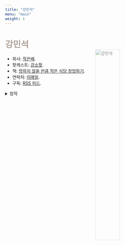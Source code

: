 ```yaml
---
title: "강민석"
menu: "main"
weight: 1
---
```


<style>
img{
opacity:0.5;
transition: 1s ease;
float: right;
width: 40%;
margin: 0 0.5em;
margin-top: -20px;
}

img:hover{
opacity:1;
transition: 1s ease;
}

h1 {
    color: #aea298;
}
</style>

# 강민석

![강민석](https://bear-images.sfo2.cdn.digitaloceanspaces.com/jagunbae/kakaotalk_photo_2024-10-22-17-40-36-003.webp "강민석 프로필 사진")

- 회사: [작은배](https://jagunbae.com/).
- 팟캐스트: [강소팟](https://podcast.jagunbae.com).
- 책: [망하지 않을 만큼 작은 식당 창업하기](https://jagunbae.com/too-small-to-fail/).
- 연락처: [이메일](https://letterbird.co/kang).
- 구독: [RSS 피드](https://kangminsuk.com/ko/blog/index.xml).

<details>
  <summary>창작</summary>
  <ul>
    <li><a href="https://texts.bearblog.dev">라인 아이디 추가 안 한다고</a></li>
    <li><a href="https://kangminsuk.com/ko/zine/">진 Zine</a></li>
    <li><a href="https://us.jagunbae.com">강단과 소신 사진 일기</a></li>
    <li><a href="https://kangminsuk.com/ko/interview/">(조금은 진지한) 부모님 인터뷰</a></li>
    <li><a href="https://kangminsuk.com/ko/conversation/">(조금은 진지한) 질문 생성기</a></li>
    <li><a href="https://kangminsuk.com/mal/">말머리씨</a></li>
    <li><a href="https://blogs.jagunbae.com">글 쓰는 블로그를 소개합니다</a></li>
    <li><a href="https://blogmansae.com">블로그 만세!</a></li>
    <li><a href="https://links.kangminsuk.com/bookmarks/shared">북마크 모음</a></li>
    <li><a href="https://reviews.cheesylazy.com/">샌드위치샵 치지레이지</a></li>
    <li><a href="https://questions.jagunbae.com">질문 있는 사람들</a></li>
    </ul>
</details>